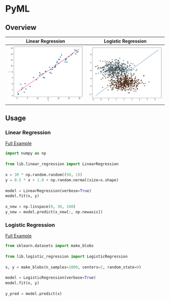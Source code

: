 # PyML

## Overview


Linear Regression | Logistic Regression
:---: | :---:
![](images/linear_regression.png) | ![](images/logistic_regression.png)

## Usage

### Linear Regression

[Full Example](examples/linear_regression.ipynb)

```python
import numpy as np

from lib.linear_regression import LinearRegression

x = 30 * np.random.random((50, 1))
y = 0.5 * x + 1.0 + np.random.normal(size=x.shape)

model = LinearRegression(verbose=True)
model.fit(x, y)

x_new = np.linspace(0, 30, 100)
y_new = model.predict(x_new[:, np.newaxis])
```

### Logistic Regression

[Full Example](examples/logistic_regression.ipynb)

```python
from sklearn.datasets import make_blobs

from lib.logistic_regression import LogisticRegression

x, y = make_blobs(n_samples=1000, centers=2, random_state=0)

model = LogisticRegression(verbose=True)
model.fit(x, y)

y_pred = model.predict(x)
```
